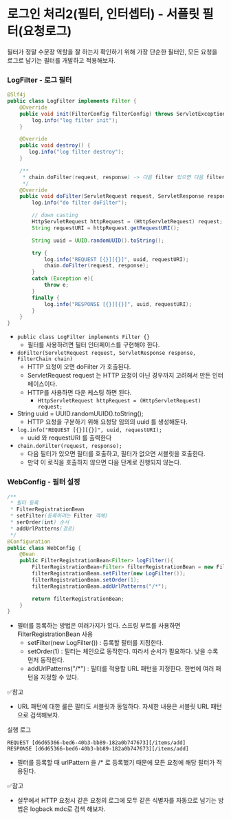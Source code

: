 
# 로그인 처리2(필터, 인터셉터) - 서플릿 필터(요청로그)

필터가 정말 수문장 역할을 잘 하는지 확인하기 위해 가장 단순한 필터인, 모든 요청을 로그로 남기는 필터를 개발하고
적용해보자.

### LogFilter - 로그 필터

```java
@Slf4j
public class LogFilter implements Filter {
    @Override
    public void init(FilterConfig filterConfig) throws ServletException {
        log.info("log filter init");
    }

    @Override
    public void destroy() {
       log.info("log filter destroy");
    }

    /**
     * chain.doFilter(request, response) -> 다음 filter 있으면 다음 filter 없으면 서블릿 호출
     */
    @Override
    public void doFilter(ServletRequest request, ServletResponse response, FilterChain chain) throws IOException, ServletException {
        log.info("do filter doFilter");

        // down casting
        HttpServletRequest httpRequest = (HttpServletRequest) request;
        String requestURI = httpRequest.getRequestURI();

        String uuid = UUID.randomUUID().toString();

        try {
            log.info("REQUEST [{}][{}]", uuid, requestURI);
            chain.doFilter(request, response);
        }
        catch (Exception e){
            throw e;
        }
        finally {
            log.info("RESPONSE [{}][{}]", uuid, requestURI);
        }
    }
}
```
- ```public class LogFilter implements Filter {}```
  - 필터를 사용하려면 필터 인터페이스를 구현해야 한다.
- ```doFilter(ServletRequest request, ServletResponse response, FilterChain chain)```
  - HTTP 요청이 오면 doFilter 가 호출된다.
  - ServletRequest request 는 HTTP 요청이 아닌 경우까지 고려해서 만든 인터페이스이다.
  - HTTP를 사용하면 다운 케스팅 하면 된다. 
    - ```HttpServletRequest httpRequest = (HttpServletRequest) request;```
- String uuid = UUID.randomUUID().toString();
  - HTTP 요청을 구분하기 위해 요청당 임의의 uuid 를 생성해둔다.
- ```log.info("REQUEST [{}][{}]", uuid, requestURI);```
  - uuid 와 requestURI 를 출력한다
- ```chain.doFilter(request, response);```
  - 다음 필터가 있으면 필터를 호출하고, 필터가 없으면 서블릿을 호출한다.
  - 만약 이 로직을 호출하지 않으면 다음 단계로 진행되지 않는다.

### WebConfig - 필터 설정

```java
/**
 * 필터 등록
 * FilterRegistrationBean
 * setFilter(등록하려는 Filter 객체)
 * serOrder(int) 순서
 * addUrlPatterns(경로)
 */
@Configuration
public class WebConfig {
    @Bean
    public FilterRegistrationBean<Filter> logFilter(){
        FilterRegistrationBean<Filter> filterRegistrationBean = new FilterRegistrationBean<>();
        filterRegistrationBean.setFilter(new LogFilter());
        filterRegistrationBean.setOrder(1);
        filterRegistrationBean.addUrlPatterns("/*");

        return filterRegistrationBean;
    }
}
```
- 필터를 등록하는 방법은 여러가지가 있다. 스프링 부트를 사용하면 FilterRegistrationBean 사용 
  - setFilter(new LogFilter()) : 등록할 필터를 지정한다.
  - setOrder(1) : 필터는 체인으로 동작한다. 따라서 순서가 필요하다. 낮을 수록 먼저 동작한다.
  - addUrlPatterns("/*") : 필터를 적용할 URL 패턴을 지정한다. 한번에 여러 패턴을 지정할 수 있다.

✅참고
- URL 패턴에 대한 룰은 필터도 서블릿과 동일하다. 자세한 내용은 서블릿 URL 패턴으로 검색해보자.

실행 로그
```text
REQUEST [d6d65366-bed6-40b3-bb89-182a0b747673][/items/add]
RESPONSE [d6d65366-bed6-40b3-bb89-182a0b747673][/items/add]
```
- 필터를 등록할 때 urlPattern 을 /* 로 등록했기 때문에 모든 요청에 해당 필터가 적용된다.

✅참고
- 실무에서 HTTP 요청시 같은 요청의 로그에 모두 같은 식별자를 자동으로 남기는 방법은 
  logback mdc로 검색 해보자.



